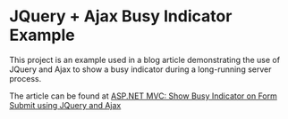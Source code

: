 JQuery + Ajax Busy Indicator Example
==================================
This project is an example used in a blog article demonstrating the use of JQuery and Ajax to show a busy indicator during a long-running server process. 

The article can be found at [ASP.NET MVC: Show Busy Indicator on Form Submit using JQuery and Ajax](http://typecastexception.com/post/2013/12/22/ASPNET-MVC-Show-Busy-Indicator-on-Form-Submit-using-JQuery-and-Ajax.aspx)
